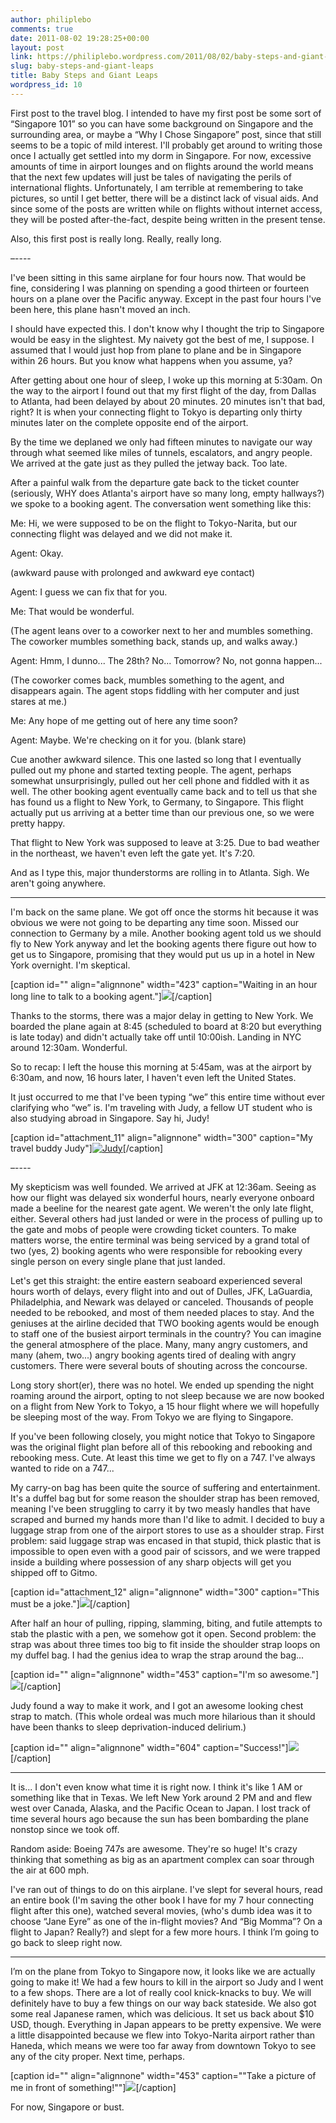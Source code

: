 ```yaml
---
author: philiplebo
comments: true
date: 2011-08-02 19:28:25+00:00
layout: post
link: https://philiplebo.wordpress.com/2011/08/02/baby-steps-and-giant-leaps/
slug: baby-steps-and-giant-leaps
title: Baby Steps and Giant Leaps
wordpress_id: 10
---
```


First post to the travel blog. I intended to have my first post be some sort of “Singapore 101” so you can have some background on Singapore and the surrounding area, or maybe a “Why I Chose Singapore” post, since that still seems to be a topic of mild interest. I'll probably get around to writing those once I actually get settled into my dorm in Singapore. For now, excessive amounts of time in airport lounges and on flights around the world means that the next few updates will just be tales of navigating the perils of international flights. Unfortunately, I am terrible at remembering to take pictures, so until I get better, there will be a distinct lack of visual aids. And since some of the posts are written while on flights without internet access, they will be posted after-the-fact, despite being written in the present tense.

Also, this first post is really long. Really, really long.

–----

I've been sitting in this same airplane for four hours now. That would be fine, considering I was planning on spending a good thirteen or fourteen hours on a plane over the Pacific anyway. Except in the past four hours I've been here, this plane hasn't moved an inch.

I should have expected this. I don't know why I thought the trip to Singapore would be easy in the slightest. My naivety got the best of me, I suppose. I assumed that I would just hop from plane to plane and be in Singapore within 26 hours. But you know what happens when you assume, ya?

After getting about one hour of sleep, I woke up this morning at 5:30am. On the way to the airport I found out that my first flight of the day, from Dallas to Atlanta, had been delayed by about 20 minutes. 20 minutes isn't that bad, right? It is when your connecting flight to Tokyo is departing only thirty minutes later on the complete opposite end of the airport.

By the time we deplaned we only had fifteen minutes to navigate our way through what seemed like miles of tunnels, escalators, and angry people. We arrived at the gate just as they pulled the jetway back. Too late.

After a painful walk from the departure gate back to the ticket counter (seriously, WHY does Atlanta's airport have so many long, empty hallways?) we spoke to a booking agent. The conversation went something like this:

Me: Hi, we were supposed to be on the flight to Tokyo-Narita, but our connecting flight was delayed and we did not make it.

Agent: Okay.

(awkward pause with prolonged and awkward eye contact)

Agent: I guess we can fix that for you.

Me: That would be wonderful.

(The agent leans over to a coworker next to her and mumbles something. The coworker mumbles something back, stands up, and walks away.)

Agent: Hmm, I dunno... The 28th? No... Tomorrow? No, not gonna happen...

(The coworker comes back, mumbles something to the agent, and disappears again. The agent stops fiddling with her computer and just stares at me.)

Me: Any hope of me getting out of here any time soon?

Agent: Maybe. We're checking on it for you. (blank stare)

Cue another awkward silence. This one lasted so long that I eventually pulled out my phone and started texting people. The agent, perhaps somewhat unsurprisingly, pulled out her cell phone and fiddled with it as well. The other booking agent eventually came back and to tell us that she has found us a flight to New York, to Germany, to Singapore. This flight actually put us arriving at a better time than our previous one, so we were pretty happy.

That flight to New York was supposed to leave at 3:25. Due to bad weather in the northeast, we haven't even left the gate yet. It's 7:20.

And as I type this, major thunderstorms are rolling in to Atlanta. Sigh. We aren't going anywhere.

------

I'm back on the same plane. We got off once the storms hit because it was obvious we were not going to be departing any time soon. Missed our connection to Germany by a mile. Another booking agent told us we should fly to New York anyway and let the booking agents there figure out how to get us to Singapore, promising that they would put us up in a hotel in New York overnight. I'm skeptical.

[caption id="" align="alignnone" width="423" caption="Waiting in an hour long line to talk to a booking agent."]![](https://fbcdn-sphotos-a.akamaihd.net/hphotos-ak-snc6/283958_1858786919218_1527240045_31414283_2764122_n.jpg)[/caption]



Thanks to the storms, there was a major delay in getting to New York. We boarded the plane again at 8:45 (scheduled to board at 8:20 but everything is late today) and didn't actually take off until 10:00ish. Landing in NYC around 12:30am. Wonderful.

So to recap: I left the house this morning at 5:45am, was at the airport by 6:30am, and now, 16 hours later, I haven't even left the United States.

It just occurred to me that I've been typing “we” this entire time without ever clarifying who “we” is. I'm traveling with Judy, a fellow UT student who is also studying abroad in Singapore. Say hi, Judy!

[caption id="attachment_11" align="alignnone" width="300" caption="My travel buddy Judy"][![Judy](http://philiplebo.files.wordpress.com/2011/08/img_1586.jpg?w=300)](http://philiplebo.files.wordpress.com/2011/08/img_1586.jpg)[/caption]



–----

My skepticism was well founded. We arrived at JFK at 12:36am. Seeing as how our flight was delayed six wonderful hours, nearly everyone onboard made a beeline for the nearest gate agent. We weren't the only late flight, either. Several others had just landed or were in the process of pulling up to the gate and mobs of people were crowding ticket counters. To make matters worse, the entire terminal was being serviced by a grand total of two (yes, 2) booking agents who were responsible for rebooking every single person on every single plane that just landed.

Let's get this straight: the entire eastern seaboard experienced several hours worth of delays, every flight into and out of Dulles, JFK, LaGuardia, Philadelphia, and Newark was delayed or canceled. Thousands of people needed to be rebooked, and most of them needed places to stay. And the geniuses at the airline decided that TWO booking agents would be enough to staff one of the busiest airport terminals in the country? You can imagine the general atmosphere of the place. Many, many angry customers, and many (ahem, two...) angry booking agents tired of dealing with angry customers. There were several bouts of shouting across the concourse.

Long story short(er), there was no hotel. We ended up spending the night roaming around the airport, opting to not sleep because we are now booked on a flight from New York to Tokyo, a 15 hour flight where we will hopefully be sleeping most of the way. From Tokyo we are flying to Singapore.

If you've been following closely, you might notice that Tokyo to Singapore was the original flight plan before all of this rebooking and rebooking and rebooking mess. Cute. At least this time we get to fly on a 747. I've always wanted to ride on a 747...

My carry-on bag has been quite the source of suffering and entertainment. It's a duffel bag but for some reason the shoulder strap has been removed, meaning I've been struggling to carry it by two measly handles that have scraped and burned my hands more than I'd like to admit. I decided to buy a luggage strap from one of the airport stores to use as a shoulder strap. First problem: said luggage strap was encased in that stupid, thick plastic that is impossible to open even with a good pair of scissors, and we were trapped inside a building where possession of any sharp objects will get you shipped off to Gitmo.

[caption id="attachment_12" align="alignnone" width="300" caption="This must be a joke."][![](http://philiplebo.files.wordpress.com/2011/08/img_1588.jpg?w=300)](http://philiplebo.files.wordpress.com/2011/08/img_1588.jpg)[/caption]

After half an hour of pulling, ripping, slamming, biting, and futile attempts to stab the plastic with a pen, we somehow got it open. Second problem: the strap was about three times too big to fit inside the shoulder strap loops on my duffel bag. I had the genius idea to wrap the strap around the bag...

[caption id="" align="alignnone" width="453" caption="I'm so awesome."]![](https://fbcdn-sphotos-a.akamaihd.net/hphotos-ak-ash4/282088_1858788439256_1527240045_31414290_375973_n.jpg)[/caption]

Judy found a way to make it work, and I got an awesome looking chest strap to match. (This whole ordeal was much more hilarious than it should have been thanks to sleep deprivation-induced delirium.)

[caption id="" align="alignnone" width="604" caption="Success!"]![](https://fbcdn-sphotos-a.akamaihd.net/hphotos-ak-snc6/229735_1858788639261_1527240045_31414291_4048721_n.jpg)[/caption]

------

It is... I don't even know what time it is right now. I think it's like 1 AM or something like that in Texas. We left New York around 2 PM and and flew west over Canada, Alaska, and the Pacific Ocean to Japan. I lost track of time several hours ago because the sun has been bombarding the plane nonstop since we took off.

Random aside: Boeing 747s are awesome. They're so huge! It's crazy thinking that something as big as an apartment complex can soar through the air at 600 mph.

I've ran out of things to do on this airplane. I've slept for several hours, read an entire book (I'm saving the other book I have for my 7 hour connecting flight after this one), watched several movies, (who's dumb idea was it to choose “Jane Eyre” as one of the in-flight movies? And “Big Momma”? On a flight to Japan? Really?) and slept for a few more hours. I think I’m going to go back to sleep right now.

------

I’m on the plane from Tokyo to Singapore now, it looks like we are actually going to make it! We had a few hours to kill in the airport so Judy and I went to a few shops. There are a lot of really cool knick-knacks to buy. We will definitely have to buy a few things on our way back stateside. We also got some real Japanese ramen, which was delicious. It set us back about $10 USD, though. Everything in Japan appears to be pretty expensive. We were a little disappointed because we flew into Tokyo-Narita airport rather than Haneda, which means we were too far away from downtown Tokyo to see any of the city proper. Next time, perhaps.

[caption id="" align="alignnone" width="453" caption=""Take a picture of me in front of something!""]![](https://fbcdn-sphotos-a.akamaihd.net/hphotos-ak-snc6/284430_1858792399355_1527240045_31414296_726387_n.jpg)[/caption]

For now, Singapore or bust.

